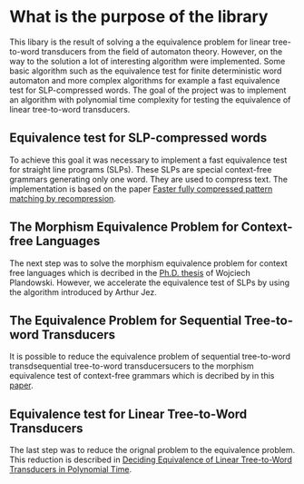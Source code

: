 # What is the purpose of the library
This libary is the result of solving a the equivalence problem for linear tree-to-word transducers from the field of automaton theory. However, on the way to the solution a lot of interesting algorithm were implemented. Some basic algorithm such as the equivalence test for finite deterministic word automaton and more complex algorithms for example a fast equivalence test for SLP-compressed words. The goal of the project was to implement an algorithm with polynomial time complexity for testing the equivalence of linear tree-to-word transducers. 

## Equivalence test for SLP-compressed words
To achieve this goal it was necessary to implement a fast equivalence test for straight line programs (SLPs). These SLPs are special context-free grammars generating only one word. They are used to compress text. The implementation is based on the paper [Faster fully compressed pattern matching by recompression](https://arxiv.org/abs/1111.3244).

## The Morphism Equivalence Problem for Context-free Languages
The next step was to solve the morphism equivalence problem for context free languages which is decribed in the [Ph.D. thesis](http://citeseerx.ist.psu.edu/viewdoc/download?doi=10.1.1.36.8729&rep=rep1&type=pdf) of Wojciech Plandowski. However, we accelerate the equivalence test of SLPs by using the algorithm introduced by Arthur Jez. 

## The Equivalence Problem for Sequential Tree-to-word Transducers
It is possible to reduce the equivalence problem of sequential tree-to-word transdsequential tree-to-word transducersucers to the morphism equivalence test of context-free grammars which is decribed by in this [paper](http://www.grappa.univ-lille3.fr/~staworko/papers/staworko-fct09.pdf).

## Equivalence test for Linear Tree-to-Word Transducers
The last step was to reduce the orignal problem to the equivalence problem. This reduction is described in [Deciding Equivalence of Linear Tree-to-Word Transducers in Polynomial Time](https://arxiv.org/abs/1606.03758). 
